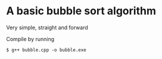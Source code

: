 # A basic bubble sort algorithm

Very simple, straight and forward

Compile by running

`$ g++ bubble.cpp -o bubble.exe`

